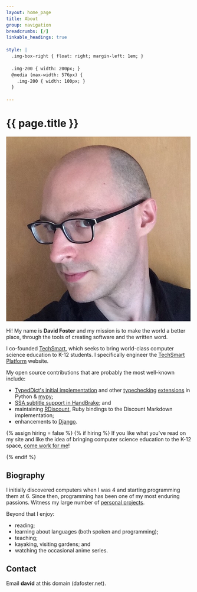 ```yaml
---
layout: home_page
title: About
group: navigation
breadcrumbs: [/]
linkable_headings: true

style: |
  .img-box-right { float: right; margin-left: 1em; }
  
  .img-200 { width: 200px; }
  @media (max-width: 576px) {
    .img-200 { width: 100px; }
  }

---
```

<h1>{{ page.title }}</h1>

<img class="img-box-right img-200" alt="Picture of David Foster" src="profile.jpg" />

Hi! My name is **David Foster** and my mission is to make the world a better
place, through the tools of creating software and the written word.

I co-founded [TechSmart],
which seeks to bring world-class computer science education to K-12 students.
I specifically engineer the [TechSmart Platform] website.

[TechSmart]: https://www.techsmart.codes
[TechSmart Platform]: /projects/techsmart-platform/

My open source contributions that are probably the most well-known include:

* [TypedDict's initial implementation] and other [typechecking][] [extensions] in Python & [mypy];
* [SSA subtitle support in HandBrake]; and
* maintaining [RDiscount], Ruby bindings to the Discount Markdown implementation;
* enhancements to [Django].

[RDiscount]: /projects/rdiscount/
[TypedDict's initial implementation]: /projects/typeddict/
[typechecking]: https://www.python.org/dev/peps/pep-0655/
[extensions]: https://github.com/python/mypy/issues/9773
[mypy]: http://mypy-lang.org/index.html
[SSA subtitle support in HandBrake]: /projects/handbrake-subtitle-support/
[Django]: https://www.djangoproject.com/

{% assign hiring = false %}
{% if hiring %}
If you like what you've read on my site and like the idea of bringing
computer science education to the K-12 space, [come work for me]!

[come work for me]: https://techsmart.betterteam.com/
{% endif %}

<h2 id="biography">Biography</h2>

I initially discovered computers when I was 4 and starting programming them at 6.
Since then, programming has been one of my most enduring passions.
Witness my large number of [personal projects](/projects/).

Beyond that I enjoy:

* reading;
* learning about languages (both spoken and programming);
* teaching;
* kayaking, visiting gardens; and
* watching the occasional anime series.

<h2 id="contact">Contact</h2>

Email **david** at this domain (dafoster.net).
